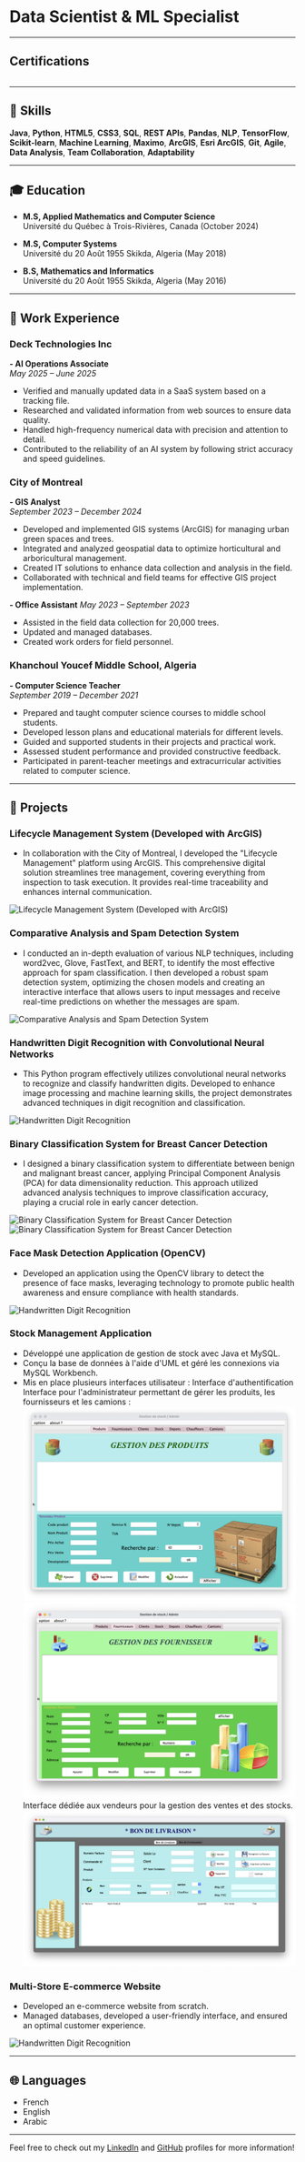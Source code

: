 # Data Scientist & ML Specialist

---

## Certifications

<div style="display: flex; gap: 10px;">
  <!-- Premier badge -->
  <div data-iframe-width="150" data-iframe-height="270" data-share-badge-id="56c707d9-6e12-40b4-a1d0-869dd308b326" data-share-badge-host="https://www.credly.com"></div>
  <script type="text/javascript" async src="//cdn.credly.com/assets/utilities/embed.js"></script>
  
  <!-- Deuxième badge -->
  <div data-iframe-width="150" data-iframe-height="270" data-share-badge-id="06af327d-02e6-4e37-aaf3-6ba123311fc2" data-share-badge-host="https://www.credly.com"></div>
  <script type="text/javascript" async src="//cdn.credly.com/assets/utilities/embed.js"></script>

  <!-- toisième badge -->
  <div data-iframe-width="150" data-iframe-height="270" data-share-badge-id="103f5828-3359-4770-b9c0-476c56689ef9" data-share-badge-host="https://www.credly.com"></div>
  <script type="text/javascript" async src="//cdn.credly.com/assets/utilities/embed.js"></script>
</div>

---

## 🔧 Skills

**Java**, **Python**, **HTML5**, **CSS3**, **SQL**, **REST APIs**, **Pandas**, **NLP**, **TensorFlow**, **Scikit-learn**, **Machine Learning**, **Maximo**, **ArcGIS**, **Esri ArcGIS**, **Git**, **Agile**, **Data Analysis**, **Team Collaboration**, **Adaptability**

---

## 🎓 Education

- **M.S, Applied Mathematics and Computer Science**  
  Université du Québec à Trois-Rivières, Canada (October 2024)

- **M.S, Computer Systems**  
  Université du 20 Août 1955 Skikda, Algeria (May 2018)

- **B.S, Mathematics and Informatics**  
  Université du 20 Août 1955 Skikda, Algeria (May 2016)
  
---

## 💼 Work Experience

### Deck Technologies Inc
**- AI Operations Associate**  
*May 2025 – June 2025*
- Verified and manually updated data in a SaaS system based on a tracking file.
- Researched and validated information from web sources to ensure data quality.
- Handled high-frequency numerical data with precision and attention to detail.
- Contributed to the reliability of an AI system by following strict accuracy and speed guidelines.

### City of Montreal
**- GIS Analyst**  
*September 2023 – December 2024*
- Developed and implemented GIS systems (ArcGIS) for managing urban green spaces and trees.
- Integrated and analyzed geospatial data to optimize horticultural and arboricultural management.
- Created IT solutions to enhance data collection and analysis in the field.
- Collaborated with technical and field teams for effective GIS project implementation.

**- Office Assistant**
*May 2023 – September 2023*
- Assisted in the field data collection for 20,000 trees.
- Updated and managed databases.
- Created work orders for field personnel.

### Khanchoul Youcef Middle School, Algeria
**- Computer Science Teacher**  
*September 2019 – December 2021*
- Prepared and taught computer science courses to middle school students.
- Developed lesson plans and educational materials for different levels.
- Guided and supported students in their projects and practical work.
- Assessed student performance and provided constructive feedback.
- Participated in parent-teacher meetings and extracurricular activities related to computer science.

---

## 📂 Projects

### Lifecycle Management System (Developed with ArcGIS)
- In collaboration with the City of Montreal, I developed the "Lifecycle Management" platform using ArcGIS. This comprehensive digital solution streamlines tree management, covering everything from inspection to task execution. It provides real-time traceability and enhances internal communication.

![Lifecycle Management System (Developed with ArcGIS)](assets/img/PlanifCarte.PNG)  <!-- Replace with your project image -->

### Comparative Analysis and Spam Detection System
- I conducted an in-depth evaluation of various NLP techniques, including word2vec, Glove, FastText, and BERT, to identify the most effective approach for spam classification. I then developed a robust spam detection system, optimizing the chosen models and creating an interactive interface that allows users to input messages and receive real-time predictions on whether the messages are spam.

![Comparative Analysis and Spam Detection System](assets/img/Spam_detection.png)  <!-- Replace with your project image -->

### Handwritten Digit Recognition with Convolutional Neural Networks
- This Python program effectively utilizes convolutional neural networks to recognize and classify handwritten digits. Developed to enhance image processing and machine learning skills, the project demonstrates advanced techniques in digit recognition and classification.
  
![Handwritten Digit Recognition](assets/img/Reconnaissance_des_chiffres_manuscrites_python.PNG)  <!-- Replace with your project image -->

### Binary Classification System for Breast Cancer Detection
- I designed a binary classification system to differentiate between benign and malignant breast cancer, applying Principal Component Analysis (PCA) for data dimensionality reduction. This approach utilized advanced analysis techniques to improve classification accuracy, playing a crucial role in early cancer detection.
  
![Binary Classification System for Breast Cancer Detection](assets/img/Brest_cancer_detection_2dim.png)  <!-- Replace with your project image -->
![Binary Classification System for Breast Cancer Detection](assets/img/Result_Brest_cancer_detection_2dim.png)  <!-- Replace with your project image -->

### Face Mask Detection Application (OpenCV)
- Developed an application using the OpenCV library to detect the presence of face masks, leveraging technology to promote public health awareness and ensure compliance with health standards.
  
![Handwritten Digit Recognition](assets/img/Mask_detection.png)  <!-- Replace with your project image -->

### Stock Management Application
- Développé une application de gestion de stock avec Java et MySQL.
- Conçu la base de données à l'aide d'UML et géré les connexions via MySQL Workbench.
- Mis en place plusieurs interfaces utilisateur :
Interface d'authentification
Interface pour l'administrateur permettant de gérer les produits, les fournisseurs et les camions :   
![Handwritten Digit Recognition](assets/img/Gestion_fournisseurs.png)  <!-- Replace with your project image -->
![Handwritten Digit Recognition](assets/img/Gestion_Clients.png)  <!-- Replace with your project image -->
Interface dédiée aux vendeurs pour la gestion des ventes et des stocks.
![Handwritten Digit Recognition](assets/img/Vendeurs.png)  <!-- Replace with your project image -->


### Multi-Store E-commerce Website
- Developed an e-commerce website from scratch.
- Managed databases, developed a user-friendly interface, and ensured an optimal customer experience.
  
![Handwritten Digit Recognition](https://via.placeholder.com/600x400)  <!-- Replace with your project image -->

---

## 🌐 Languages
- French
- English
- Arabic

---

Feel free to check out my [LinkedIn](https://www.linkedin.com/in/bilel-mezhoud/) and [GitHub](https://github.com/BilelMezhoud) profiles for more information!

